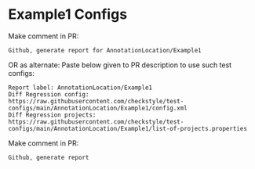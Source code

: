 # Example1 Configs
Make comment in PR:
```
Github, generate report for AnnotationLocation/Example1
```
OR as alternate:
Paste below given to PR description to use such test configs:
```
Report label: AnnotationLocation/Example1
Diff Regression config: https://raw.githubusercontent.com/checkstyle/test-configs/main/AnnotationLocation/Example1/config.xml
Diff Regression projects: https://raw.githubusercontent.com/checkstyle/test-configs/main/AnnotationLocation/Example1/list-of-projects.properties
```
Make comment in PR:
```
Github, generate report
```

